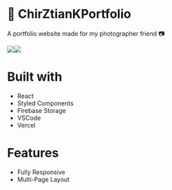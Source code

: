 # 📸 ChirZtianKPortfolio

A portfolio website made for my photographer friend 📷
<!-- ![](https://github.com/brunomaruya/ChirZtianKPortfolio/blob/staging/gifs/Desktop.gif)

![](https://github.com/brunomaruya/ChirZtianKPortfolio/blob/staging/gifs/Mobile.gif)
 -->
 
<div >
  <div style="display: flex; ">  
    <img  align="top" src="https://github.com/brunomaruya/ChirZtianKPortfolio/blob/staging/gifs/Desktop.gif" />
    <img  src="https://github.com/brunomaruya/ChirZtianKPortfolio/blob/staging/gifs/Mobile.gif" />
  </div>
</div>

# Built with
-  React 
- Styled Components
- Firebase Storage
- VSCode
- Vercel

# Features 
- Fully Responsive
- Multi-Page Layout
